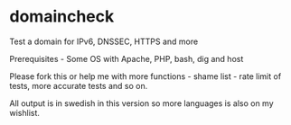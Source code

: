 # domaincheck
Test a domain for IPv6, DNSSEC, HTTPS and more

Prerequisites - Some OS with Apache, PHP, bash, dig and host

Please fork this or help me with more functions - shame list - rate limit of tests, more accurate tests and so on.

All output is in swedish in this version so more languages is also on my wishlist.
